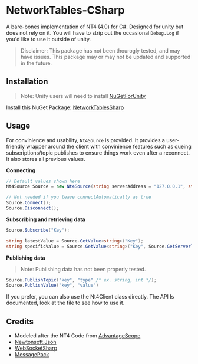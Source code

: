 # NetworkTables-CSharp

A bare-bones implementation of NT4 (4.0) for C#. Designed for unity but does not rely on it. You will have to strip out the occasional `Debug.Log` if you'd like to use it outside of unity.

> Disclaimer: This package has not been thourogly tested, and may have issues. This package may or may not be updated and supported in the future.

## Installation

> Note: Unity users will need to install [NuGetForUnity](https://github.com/GlitchEnzo/NuGetForUnity)

Install this NuGet Package: [NetworkTablesSharp](https://www.nuget.org/packages/NetworkTablesSharp)

## Usage

For convinience and usability, `Nt4Source` is provided. It provides a user-friendly wrapper around the client with convinience features such as queing subscriptions/topic publishes to ensure things work even after a reconnect. It also stores all previous values.

**Connecting**

```cs
// Default values shown here
Nt4Source Source = new Nt4Source(string serverAddress = "127.0.0.1", string appName = "Nt4Unity", bool connectAutomatically = true, int port = 5810);

// Not needed if you leave connectAutomatically as true
Source.Connect();
Source.Disconnect();
```

**Subscribing and retrieving data**

```cs
Source.Subscribe("Key");

string latestValue = Source.GetValue<string>("Key");
string specificValue = Source.GetValue<string>("Key", Source.GetServerTimeUs());
```

**Publishing data**

> Note: Publishing data has not been properly tested.

```cs
Source.PublishTopic("key", "type" /* ex. string, int */);
Source.PublishValue("key", "value")
```

If you prefer, you can also use the Nt4Client class directly. The API Is documented, look at the file to see how to use it.

## Credits

- Modeled after the NT4 Code from [AdvantageScope](https://github.com/MechanicalAdvantage/AdvantageScope)
- [Newtonsoft.Json](https://www.nuget.org/packages/Newtonsoft.Json)
- [WebSocketSharp](https://www.nuget.org/packages/WebSocketSharp)
- [MessagePack](https://www.nuget.org/packages/MessagePack)
